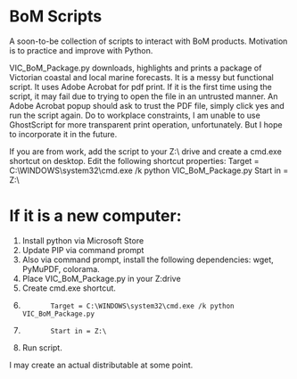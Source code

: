 # BoM Scripts

A soon-to-be collection of scripts to interact with BoM products. Motivation is to practice and improve with Python.

VIC_BoM_Package.py downloads, highlights and prints a package of Victorian coastal and local marine forecasts.
It is a messy but functional script. It uses Adobe Acrobat for pdf print. If it is the first time using the script, it may fail due to trying to open the file in an  untrusted manner. An Adobe Acrobat popup should ask to trust the PDF file, simply click yes and run the script again. Do to workplace constraints, I am unable to use GhostScript for more transparent print operation, unfortunately. But I hope to incorporate it in the future.

If you are from work, add the script to your Z:\ drive and create a cmd.exe shortcut on desktop. Edit the following shortcut properties:
Target =    C:\WINDOWS\system32\cmd.exe /k python VIC_BoM_Package.py
Start in =  Z:\

# If it is a new computer: 

1. Install python via Microsoft Store
2. Update PIP via command prompt
3. Also via command prompt, install the following dependencies:
wget, PyMuPDF, colorama.
4. Place VIC_BoM_Package.py in your Z:drive
5. Create cmd.exe shortcut. 
6.            Target = C:\WINDOWS\system32\cmd.exe /k python VIC_BoM_Package.py
7.            Start in = Z:\
8. Run script.


I may create an actual distributable at some point.
